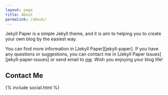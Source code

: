 ```yaml
---
layout: page
title: About
permalink: /about/
---
```


Jekyll Paper is a simple Jekyll theme, and it is aim to helping you to create your own blog by the easiest way.

You can find more information in [Jekyll Paper][jekyll-paper]. If you have any questions or suggestions, you can contact me in [Jekyll Paper Issues][jekyll-paper-issues] or send email to [me](mailto:i@ghosind.com). Wish you enjoying your blog life!

## Contact Me
{% include social.html %}
